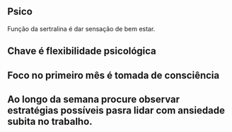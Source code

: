 ## Psico
Função da sertralina é dar sensação de bem estar.

## Chave é flexibilidade psicológica

## Foco no primeiro mês é tomada de consciência

## Ao longo da semana procure observar estratégias possíveis pasra lidar com ansiedade subita no trabalho.


